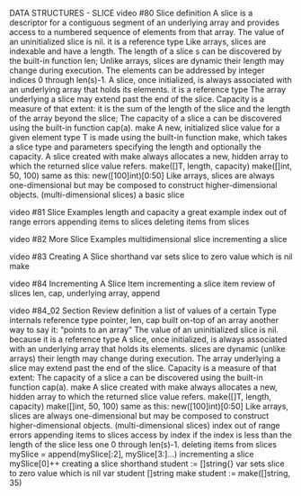 DATA STRUCTURES - SLICE
video #80
Slice
definition
A slice is a descriptor for a contiguous segment of an underlying array and provides access to a numbered sequence of elements from that array. 
The value of an uninitialized slice is nil. 
it is a reference type
Like arrays, slices are indexable and have a length. 
The length of a slice s can be discovered by the built-in function len; 
Unlike arrays, slices are dynamic
their length may change during execution. 
The elements can be addressed by integer indices 0 through len(s)-1.
A slice, once initialized, is always associated with an underlying array that holds its elements. 
it is a reference type
The array underlying a slice may extend past the end of the slice. 
Capacity is a measure of that extent: 
it is the sum of the length of the slice and the length of the array beyond the slice; 
The capacity of a slice a can be discovered using the built-in function cap(a). 
make
A new, initialized slice value for a given element type T is made using the built-in function make, which takes a slice type and parameters specifying the length and optionally the capacity. 
A slice created with make always allocates a new, hidden array to which the returned slice value refers. 
make([]T, length, capacity) 
make([]int, 50, 100) 
same as this: new([100]int)[0:50] 
Like arrays, slices are always one-dimensional but may be composed to construct higher-dimensional objects. (multi-dimensional slices)
a basic slice 

video #81
Slice Examples
length and capacity
a great example
index out of range errors
appending items to slices
deleting items from slices


video #82
More Slice Examples
multidimensional slice
incrementing a slice


video #83
Creating A Slice
shorthand
var
sets slice to zero value which is nil
make


video #84
Incrementing A Slice Item
incrementing a slice item
review of slices
len, cap, underlying array, append

video #84_02
Section Review
definition
a list of values of a certain Type
internals
reference type
pointer, len, cap
built on-top of an array
another way to say it: “points to an array”
The value of an uninitialized slice is nil. 
because it is a reference type
A slice, once initialized, is always associated with an underlying array that holds its elements. 
slices are dynamic (unlike arrays)
their length may change during execution. 
The array underlying a slice may extend past the end of the slice. 
Capacity is a measure of that extent: 
The capacity of a slice a can be discovered using the built-in function cap(a). 
make
A slice created with make always allocates a new, hidden array to which the returned slice value refers. 
make([]T, length, capacity) 
make([]int, 50, 100) 
same as this: new([100]int)[0:50] 
Like arrays, slices are always one-dimensional but may be composed to construct higher-dimensional objects. (multi-dimensional slices)
index out of range errors
appending items to slices
access by index if the index is less than the length of the slice less one
 0 through len(s)-1.
deleting items from slices
mySlice = append(mySlice[:2], mySlice[3:]...)
incrementing a slice
mySlice[0]++
creating a slice
shorthand
student := []string{}
var
sets slice to zero value which is nil
var student []string
make
student := make([]string, 35)
